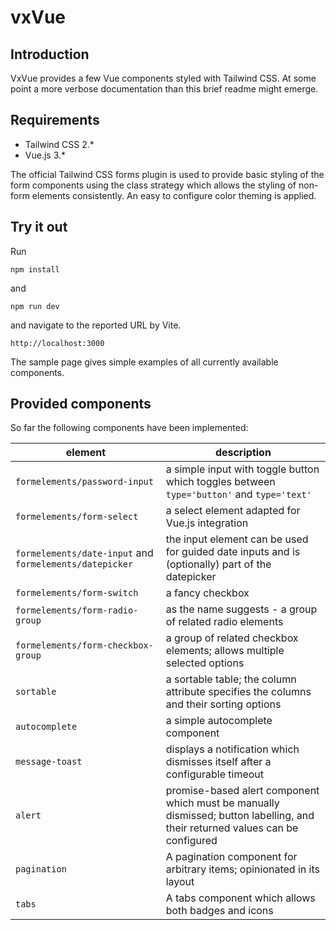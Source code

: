 # vxVue

## Introduction
VxVue provides a few Vue components styled with Tailwind CSS. At some point a more verbose documentation than this brief readme might emerge.

## Requirements
* Tailwind CSS 2.*
* Vue.js 3.*

The official Tailwind CSS forms plugin is used to provide basic styling of the form components using the class strategy which allows the styling of non-form elements consistently.
An easy to configure color theming is applied.

## Try it out
Run
```
npm install
```
and
```
npm run dev
```
and navigate to the reported URL by Vite.
```
http://localhost:3000
```
The sample page gives simple examples of all currently available components.

## Provided components
So far the following components have been implemented:

| element | description |
| --- | --- |
| `formelements/password-input` | a simple input with toggle button which toggles between `type='button'` and `type='text'` |
| `formelements/form-select` | a select element adapted for Vue.js integration
| `formelements/date-input` and `formelements/datepicker` | the input element can be used for guided date inputs and is (optionally) part of the datepicker
| `formelements/form-switch` | a fancy checkbox
| `formelements/form-radio-group` | as the name suggests - a group of related radio elements
| `formelements/form-checkbox-group` | a group of related checkbox elements; allows multiple selected options
| `sortable` | a sortable table; the column attribute specifies the columns and their sorting options
| `autocomplete` | a simple autocomplete component
| `message-toast` | displays a notification which dismisses itself after a configurable timeout
| `alert` | promise-based alert component which must be manually dismissed; button labelling, and their returned values can be configured
| `pagination` | A pagination component for arbitrary items; opinionated in its layout
| `tabs` | A tabs component which allows both badges and icons